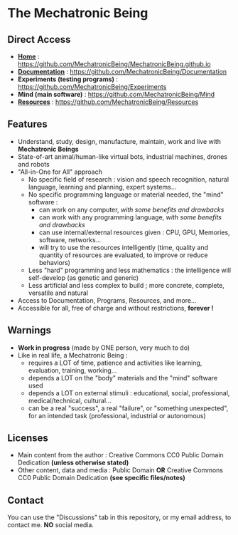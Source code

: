 # The Mechatronic Being

## Direct Access
- [**Home**](https://mechatronicbeing.github.io/) : https://github.com/MechatronicBeing/MechatronicBeing.github.io 
- [**Documentation**](https://mechatronicbeing.github.io/Documentation/) : https://github.com/MechatronicBeing/Documentation 
- **Experiments (testing programs)** : https://github.com/MechatronicBeing/Experiments
- **Mind (main software)** : https://github.com/MechatronicBeing/Mind
- [**Resources**](https://mechatronicbeing.github.io/Resources/) : https://github.com/MechatronicBeing/Resources

## Features
- Understand, study, design, manufacture, maintain, work and live with **Mechatronic Beings**
- State-of-art animal/human-like virtual bots, industrial machines, drones and robots
- "All-in-One for All" approach
  - No specific field of research : vision and speech recognition, natural language, learning and planning, expert systems...
  - No specific programming language or material needed, the "mind" software :
    - can work on any computer, *with some benefits and drawbacks*
    - can work with any programming language, *with some benefits and drawbacks*
    - can use internal/external resources given : CPU, GPU, Memories, software, networks...
    - will try to use the resources intelligently (time, quality and quantity of resources are evaluated, to improve or reduce behaviors)
  - Less "hard" programming and less mathematics : the intelligence will self-develop (as genetic and generic)
  - Less artificial and less complex to build ; more concrete, complete, versatile and natural
- Access to Documentation, Programs, Resources, and more...
- Accessible for all, free of charge and without restrictions, **forever !**

## Warnings
- **Work in progress** (made by ONE person, very much to do)
- Like in real life, a Mechatronic Being :
  - requires a LOT of time, patience and activities like learning, evaluation, training, working...
  - depends a LOT on the "body" materials and the "mind" software used
  - depends a LOT on external stimuli : educational, social, professional, medical/technical, cultural...
  - can be a real "success", a real "failure", or "something unexpected", for an intended task (professional, industrial or autonomous)

## Licenses
- Main content from the author : Creative Commons CC0 Public Domain Dedication **(unless otherwise stated)**
- Other content, data and media : Public Domain **OR** Creative Commons CC0 Public Domain Dedication **(see specific files/notes)**

## Contact
You can use the "Discussions" tab in this repository, or my email address, to contact me. **NO** social media. 
